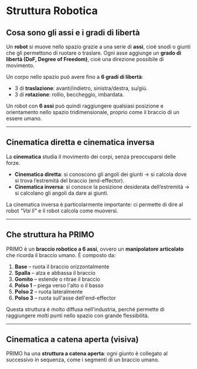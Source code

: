 # Struttura Robotica

## Cosa sono gli assi e i gradi di libertà

Un **robot** si muove nello spazio grazie a una serie di **assi**, cioè snodi o giunti che gli permettono di ruotare o traslare. Ogni asse aggiunge un **grado di libertà (DoF, Degree of Freedom)**, cioè una direzione possibile di movimento.

Un corpo nello spazio può avere fino a **6 gradi di libertà**:

- 3 di **traslazione**: avanti/indietro, sinistra/destra, su/giù.
- 3 di **rotazione**: rollio, beccheggio, imbardata.

Un robot con **6 assi** può quindi raggiungere qualsiasi posizione e orientamento nello spazio tridimensionale, proprio come il braccio di un essere umano.

---

## Cinematica diretta e cinematica inversa

La **cinematica** studia il movimento dei corpi, senza preoccuparsi delle forze.

- **Cinematica diretta**: si conoscono gli angoli dei giunti → si calcola dove si trova l’estremità del braccio (end-effector).
- **Cinematica inversa**: si conosce la posizione desiderata dell’estremità → si calcolano gli angoli da dare ai giunti.

La cinematica inversa è particolarmente importante: ci permette di dire al robot *"Vai lì"* e il robot calcola come muoversi.

---

## Che struttura ha PRIMO

PRIMO è un **braccio robotico a 6 assi**, ovvero un **manipolatore articolato** che ricorda il braccio umano. È composto da:

1. **Base** – ruota il braccio orizzontalmente
2. **Spalla** – alza e abbassa il braccio
3. **Gomito** – estende o ritrae il braccio
4. **Polso 1** – piega verso l'alto o il basso
5. **Polso 2** – ruota lateralmente
6. **Polso 3** – ruota sull'asse dell'end-effector

Questa struttura è molto diffusa nell'industria, perché permette di raggiungere molti punti nello spazio con grande flessibilità.

---

## Cinematica a catena aperta (visiva)

PRIMO ha una **struttura a catena aperta**: ogni giunto è collegato al successivo in sequenza, come i segmenti di un braccio umano.
